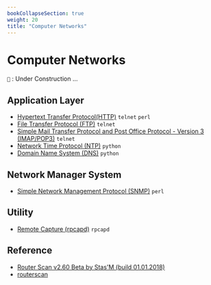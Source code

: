 ```yaml
---
bookCollapseSection: true
weight: 20
title: "Computer Networks"
---
```


# Computer Networks


`👷` : Under Construction ...

## Application Layer

- [Hypertext Transfer Protocol(HTTP)](hypertext-transfer-protocol/) `telnet` `perl`
- [File Transfer Protocol (FTP)](file-transfer-protocol/) `telnet`
- [Simple Mail Transfer Protocol and Post Office Protocol - Version 3 (IMAP/POP3)](simple-mail-transfer-protocol-and-post-office-protocol/) `telnet`
- [Network Time Protocol (NTP)](ntp) `python`
- [Domain Name System (DNS)](dns) `python`          

<!--
| 6| ✍ [Dynamic DNS (DDNS)](ddns)                                                         |                                               |  
| 7| ✍ [Multicast DNS (mDNS)](mdns)                                                       | `discovery`      |
| 8| ✍ [Address Resolution Protocol (ARP)](arp)                                           |  |
| 9| ✍ [Internet Control Message Protocol (ICMP)](icmp)                                   |  |
|10| ✍ [Telnet](telnet)                                                                   | `python` |
|11| ✍ [Secure Shell (SSH)](ssh)                                                          | `python` |




|12| 👷 [System Log (syslog)](syslog)                                                        |  |
|13| 👷 [Secure Shell (Rtsp)](rtsp)                                                          |  |
|14| 👷 [Real Time Streaming Protocol](proxy)                                                |  |
|15| 👷 [Home Network Administration Protocol (HNAP)](hnap)                                  | `SOAP`                        |
|16| 👷 [HTTPS (HTTPS)](https://www.sslshopper.com/certificate-key-matcher.html)             |  |
|12| 👷 [Virtual Private Network (VPN)](vpn)                                                              |  |

-->

## Network Manager System

- [Simple Network Management Protocol (SNMP)](snmp) `perl`

<!--
| 2| 👷 [A Simply CWMP client (CPE WAN Management Protocol, TR-069)](cwmp)                   | `SOAP` [c](cwmp/#c) [php](cwmp/#php) |
-->

<!--
## Socket

| #|  Proof-of-Concept                                                                      | Terminology/Software Coding          |
|--|----------------------------------------------------------------------------------------|--------------------------------------|
| 1| 👷 socket                                                                               |                                      |
| 1| 👷 libevent                                                                             |                                                  |
| 2| 👷 WebSocket (RFC7936)                                                                  | [lighttpd](ws/lighttpd) nginx [websocketd](ws/websocketd) [py](ws/py) [node](ws/node) |
-->

## Utility

- [Remote Capture (rpcapd)](rpcapd) `rpcapd`

<!--
| 2| 👷 [My traceroute (MTR)](mtr)                                                           |                               |
| 3| 👷 [Routing](route)                                                                     |                               |
| 4| 👷 [HTTP Access Authentication](auth)                                                   | [basic] [digest] [cookie]     |
| 5| 👷 [Wireshark with SSL decode](wireshark)                                               | ssl                           |

## Miscellaneous

| #|  Proof-of-Concept                                                                      | Terminology                   |
|--|----------------------------------------------------------------------------------------|-------------------------------|
| 1| 👷 [Secure File Transfer Protocol](sftp)                                                   | [SFTP Net Drive]     |

-->
## Reference

- [Router Scan v2.60 Beta by Stas'M (build 01.01.2018)](http://stascorp.com/load/1-1-0-56)
- [routerscan](https://github.com/gornostay25/routerscan)



